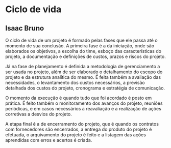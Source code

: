 # Ciclo de vida

## Isaac Bruno

O ciclo de vida de um projeto é formado pelas fases que ele passa até o momento de sua conclusão. A primeira fase é a da iniciação, onde são elaborados os objetivos, a escolha do time, esboço das características do projeto, a documentação e definições de custos, prazos e riscos do projeto. 

Já na fase de planejamento é definida a metodologia de gerenciamento a ser usada no projeto, além de ser elaborado o detalhamento do escopo do projeto e da estrutura analítica do mesmo. É feita também a avaliação das necessidades, o levantamento dos custos necessários, a previsão detalhada dos custos do projeto, cronograma e estratégia de comunicação. 

O momento da execução é quando tudo que foi acordado é posto em prática. É feito também o monitoramento dos avanços do projeto, reuniões periódicas, e em casos necessários a reavaliação e a realização de ações corretivas a desvios do projeto.

A etapa final é a de encerramento do projeto, que é quando os contratos com fornecedores são encerrados, a entrega do produto do projeto é efetuada, o arquivamento do projeto é feito e a listagem das ações aprendidas com erros e acertos é criada.